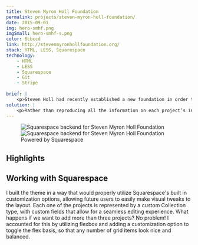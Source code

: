 ```yaml
---
title: Steven Myron Holl Foundation
permalink: projects/steven-myron-holl-foundation/
date: 2015-09-01
img: hero-smhf.png
imgSmall: hero-smhf-s.png
color: 6cbccd
link: http://stevenmyronhollfoundation.org/
stack: HTML, LESS, Squarespace
technology:
    - HTML
    - LESS
    - Squarespace
    - Git
    - Stripe
    
brief: | 
    <p>Steven Holl had recently established a new foundation in order to promote his various side projects, including 32BNY, a digital publication; 'T' Space, an art gallery and the firm's extensive model and watercolor archive.</p>
solution: |
    <p>Rather than reproducing all the information on each project’s individual website, I worked with Steven himself to design a simple landing page which provided a brief introduction to each project. I developed the branding in a way that complimented the existing firm/project branding, incorporating the strict grids and blue from Steven Holl Architects and the image link styling of 32BNY. I also integrated Stripe in order to provide potential donors with an easier way to pay.</p> 
---
```

<figure class="projects__img-wrapper row full-width" style="background-color: #{{ page.color }}">
        <div class="projects__half">
            <img class="projects__img" src="{{ imgurl }}/img/smhf-squarespace.PNG" alt="Squarespace backend for Steven Myron Holl Foundation">
        </div>
        <div class="projects__half">
            <img class="projects__img" src="{{ imgurl }}/img/smhf-squarespace-2.PNG" alt="Squarespace backend for Steven Myron Holl Foundation">
        </div>
    <figcaption class="projects__caption">
    Powered by Squarespace
    </figcaption>
</figure>

<div class="row">
    <section class="text-block">
        <h2>Highlights</h2>
        <h2 class="subheading">Working with Squarespace</h2>
        <p>I built the theme in a way that would properly utilize Squarespace's built in customization options, allowing future users to easily make visual tweaks to the layout. Each one of the projects is represented by a custom Collection type, with custom fields that allow for a seamless editing experience. What happens if we want to add more than three projects? No problem! I accounted for this by utilizing flexbox and adding a customization option to toggle the flex basis, so that any number of grid items look nice and balanced.</p>
    </section>
</div>


